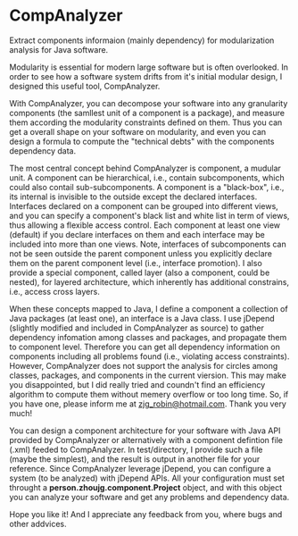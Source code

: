 # CompAnalyzer
Extract components informaion (mainly dependency) for modularization analysis for Java software.

Modularity is essential for modern large software but is often overlooked. In order to see how a software system drifts from it's 
initial modular design, I designed this useful tool, CompAnalyzer. 

With CompAnalyzer, you can decompose your software into any granularity components (the samllest unit of a component is a package), 
and measure them according the modularity constraints defined on them. Thus you can get a overall shape on your software on modularity,
 and even you can design a formula to compute the "technical debts" with the components dependency data.

The most central concept behind CompAnalyzer is component, a mudular unit. A component can be hierarchical, i.e., contain subcomponents,
which could also contail sub-subcomponents. A component is a "black-box", i.e., its internal is invisible to the outside except 
the declared interfaces. Interfaces declared on a component can be grouped into different views, and you can specify a component's 
black list and white list in term of views, thus allowing a flexible access control. Each component at least one view (default) if 
you declare interfaces on them and each interface may be included into more than one views. Note, interfaces of subcomponents can 
not be seen outside the parent component unless you explicitly declare them on the parent component level (i.e., interface promotion).
I also provide a special component, called layer (also a component, could be nested), for layered architecture, which inherently 
has additional constrains, i.e., access cross layers.

When these concepts mapped to Java, I define a component a collection of Java packages (at least one), an interface is a Java class.
I use jDepend (slightly modified and included in CompAnalyzer as source) to gather dependency infomation among classes and packages, 
and propagate them to component level. Therefore you can get all dependency information on components including all problems found 
(i.e., violating access constraints). However, CompAnalyzer does not support the analysis for circles among classes, packages, and 
components in the current viersion. This may make you disappointed, but I did really tried and coundn't find an efficiency algorithm 
to compute them without memery overflow or too long time. So, if you have one, please inform me at zjg_robin@hotmail.com. 
Thank you very much!

You can design a component architecture for your software with Java API provided by CompAnalyzer or alternatively with a component 
defintion file (.xml) feeded to CompAnalyzer. In test/directory, I provide such a file (maybe the simplest), and the result is
output in another file for your reference. Since CompAnalyzer leverage jDepend, you can configure a system (to be analyzed) with jDepend APIs. All your configuration must set throught a __person.zhoujg.component.Project__ object, and with this object you can analyze your software and get any problems and dependency data.

Hope you like it! And I appreciate any feedback from you, where bugs and other addvices. 
